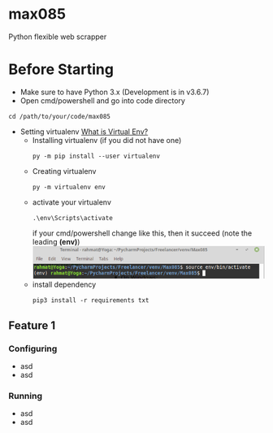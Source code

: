 # max085
Python flexible web scrapper




# Before Starting
- Make sure to have Python 3.x (Development is in v3.6.7)
- Open cmd/powershell and go into code directory
```
cd /path/to/your/code/max085
```

- Setting virtualenv [What is Virtual Env?](https://packaging.python.org/guides/installing-using-pip-and-virtualenv/)
  - Installing virtualenv (if you did not have one) 
      ```
      py -m pip install --user virtualenv
      ```
  - Creating virtualenv    
    ```
    py -m virtualenv env
    ```
  - activate your virtualenv
    ```
    .\env\Scripts\activate
    ```
    if your cmd/powershell change like this, then it succeed (note the leading **(env)**)
    ![](assets/virtual_env_enter.png)
  - install dependency
    ```
    pip3 install -r requirements txt
    ```

## Feature 1

### Configuring
- asd
- asd

### Running
- asd
- asd